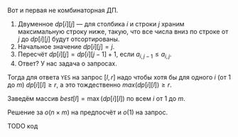 Вот и первая не комбинаторная ДП.

1. Двуменное $dp[i][j]$ &mdash; для столбика $i$ и строки $j$ храним максимальную строку ниже, такую, что все числа вниз по строке от $j$ до $dp[i][j]$ будут отсортированы.
2. Начальное значение $dp[i][j] = j$.
3. Пересчёт $dp[i][j] = dp[i][j - 1] + 1$, если $a_{i, j - 1} \le a_{i, j}$.
4. Ответ? У нас задача о запросах.

Тогда для ответа `YES` на запрос $[l, r]$ надо чтобы хотя бы для одного $i$ (от $1$ до $m$) $dp[i][l] \ge r$, а это тождественно $max(dp[i][l]) \ge r$.

Заведём массив $best[l] = \max(dp[i][l])$ по всем $i$ от $1$ до $m$.

Решение за $o(n \times m)$ на предпосчёт и $o(1)$ на запрос.

TODO код